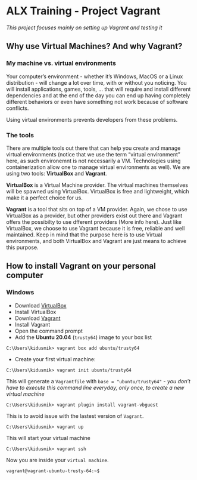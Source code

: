 # ALX Training - Project Vagrant

*This project focuses mainly on setting up Vagrant and testing it*

## Why use Virtual Machines? And why Vagrant?

### My machine vs. virtual environments

Your computer’s environment - whether it’s Windows, MacOS or a Linux distribution - will change a lot over time, with or without you noticing. You will install applications, games, tools, … that will require and install different dependencies and at the end of the day you can end up having completely different behaviors or even have something not work because of software conflicts.

Using virtual environments prevents developers from these problems.

### The tools

There are multiple tools out there that can help you create and manage virtual environments (notice that we use the term “virtual environment” here, as such environemnt is not necessarily a VM. Technologies using containerization allow one to manage virtual environments as well).
We are using two tools: **VirtualBox** and **Vagrant**.

**VirtualBox** is a Virtual Machine provider. The virtual machines themselves will be spawned using VirtualBox. VirtualBox is free and lightweight, which make it a perfect choice for us.

**Vagrant** is a tool that sits on top of a VM provider. Again, we chose to use VirtualBox as a provider, but other providers exist out there and Vagrant offers the possibilty to use dfferent providers (More info here). Just like VirtualBox, we choose to use Vagrant because it is free, reliable and well maintained. Keep in mind that the purpose here is to use Virtual environments, and both VirtualBox and Vagrant are just means to achieve this purpose.

## How to install Vagrant on your personal computer

### Windows

* Download [VirtualBox](https://www.virtualbox.org/wiki/Downloads)
* Install VirtualBox
* Download [Vagrant](https://www.vagrantup.com/downloads)
* Install Vagrant
* Open the command prompt
* Add the **Ubuntu 20.04** (`trusty64`) image to your box list

```
C:\Users\kidusmik> vagrant box add ubuntu/trusty64
```

* Create your first virtual machine:

```
C:\Users\kidusmik> vagrant init ubuntu/trusty64
```

This will generate a `Vagrantfile` with `base = "ubuntu/trusty64"` - *you don’t have to execute this command line everyday, only once, to create a new virtual machine*

```
C:\Users\kidusmik> vagrant plugin install vagrant-vbguest
```

This is to avoid issue with the lastest version of `Vagrant`.

```
C:\Users\kidusmik> vagrant up
```

This will start your virtual machine

```
C:\Users\kidusmik> vagrant ssh
```

Now you are inside your `virtual machine`.

```
vagrant@vagrant-ubuntu-trusty-64:~$
```
